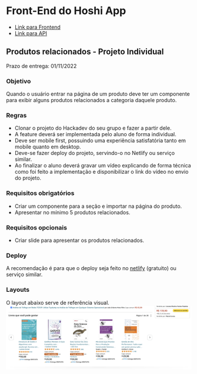 # Front-End do Hoshi App

- [Link para Frontend](https://hoshi-react.netlify.app/)
- [Link para API](https://hoshi-api.herokuapp.com/)

## Produtos relacionados - Projeto Individual

Prazo de entrega: 01/11/2022

### Objetivo

Quando o usuário entrar na página de um produto deve ter um componente para exibir alguns produtos relacionados a categoria daquele produto.

### Regras

- Clonar o projeto do Hackadev do seu grupo e fazer a partir dele.
- A feature deverá ser implementada pelo aluno de forma individual.
- Deve ser mobile first, possuindo uma experiência satisfatória tanto em mobile quanto em desktop.
- Deve-se fazer deploy do projeto, servindo-o no Netlify ou serviço similar.
- Ao finalizar o aluno deverá gravar um vídeo explicando de forma técnica como foi feito a implementação e disponibilizar o link do vídeo no envio do projeto.

### Requisitos obrigatórios

- Criar um componente para a seção e importar na página do produto.
- Apresentar no mínimo 5 produtos relacionados.

### Requisitos opcionais

- Criar slide para apresentar os produtos relacionados.

### Deploy

A recomendação é para que o deploy seja feito no [netlify](https://www.netlify.com) (gratuito) ou serviço similar.

### Layouts

O layout abaixo serve de referência visual.
![Exemplo de componente de produtos relacionados](example.png "Produtos Relacionados")
